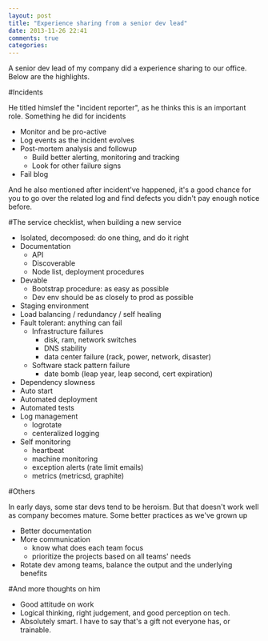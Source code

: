 ```yaml
---
layout: post
title: "Experience sharing from a senior dev lead"
date: 2013-11-26 22:41
comments: true
categories: 
---
```


A senior dev lead of my company did a experience sharing to our office. Below are the highlights.

#Incidents

He titled himslef the "incident reporter", as he thinks this is an important role. Something he did for incidents

  - Monitor and be pro-active
  - Log events as the incident evolves
  - Post-mortem analysis and followup
    - Build better alerting, monitoring and tracking
    - Look for other failure signs
  - Fail blog

And he also mentioned after incident've happened, it's a good chance for you to go over the related log and find defects you didn't pay enough notice before.

<!-- more -->

#The service checklist, when building a new service

- Isolated, decomposed: do one thing, and do it right
- Documentation
  - API
  - Discoverable
  - Node list, deployment procedures
- Devable
  - Bootstrap procedure: as easy as possible
  - Dev env should be as closely to prod as possible
- Staging environment
- Load balancing / redundancy / self healing
- Fault tolerant: anything can fail
  - Infrastructure failures
    - disk, ram, network switches
    - DNS stability
    - data center failure (rack, power, network, disaster)
  - Software stack pattern failure
    - date bomb (leap year, leap second, cert expiration)
- Dependency slowness
- Auto start
- Automated deployment
- Automated tests
- Log management
  - logrotate
  - centeralized logging
- Self monitoring
  - heartbeat
  - machine monitoring
  - exception alerts (rate limit emails)
  - metrics (metricsd, graphite)

#Others

In early days, some star devs tend to be heroism. But that doesn't work well as company becomes mature. Some better practices as we've grown up

- Better documentation
- More communication
  - know what does each team focus
  - prioritize the projects based on all teams' needs
- Rotate dev among teams, balance the output and the underlying benefits

#And more thoughts on him

- Good attitude on work
- Logical thinking, right judgement, and good perception on tech.
- Absolutely smart. I have to say that's a gift not everyone has, or trainable.
